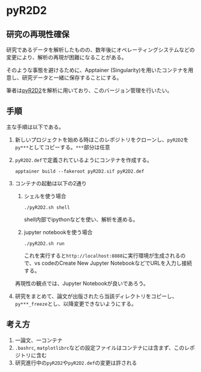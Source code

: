 # pyR2D2
## 研究の再現性確保

研究であるデータを解析したものの、数年後にオペレーティングシステムなどの変更により、解析の再現が困難になることがある。

そのような事態を避けるために、Apptainer (Singularity)を用いたコンテナを用意し、研究データと一緒に保存することにする。

筆者は[pyR2D2](https://github.com/hottahd/pyR2D2)を解析に用いており、このバージョン管理を行いたい。

## 手順

主な手順は以下である。

1. 新しいプロジェクトを始める時はこのレポジトリをクローンし、`pyR2D2`を`py***`としてコピーする。`***`部分は任意
2. `pyR2D2.def`で定義されているようにコンテナを作成する。
    ```shell
    apptainer build --fakeroot pyR2D2.sif pyR2D2.def
    ```
3. コンテナの起動は以下の2通り

    1. シェルを使う場合
        ```shell
        ./pyR2D2.sh shell
        ```
        shell内部でipythonなどを使い、解析を進める。

    2. jupyter notebookを使う場合
        ```shell
        ./pyR2D2.sh run
        ```
        これを実行すると`http://localhost:8888`に実行環境が生成されるので、vs codeのCreate New Jupyter NotebookなどでURLを入力し接続する。

    再現性の観点では、Jupyter Notebookが良いであろう。

4. 研究をまとめて、論文が出版されたら当該ディレクトリをコピーし、`py***_freeze`とし、以降変更できないようにする。

## 考え方

1. 一論文、一コンテナ
2. `.bashrc`, `matplotlibrc`などの設定ファイルはコンテナには含まず、このレポジトリに含む
3. 研究進行中の`pyR2D2`や`pyR2D2.def`の変更は許される
